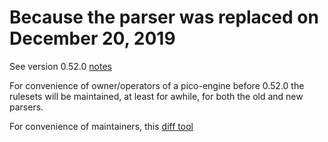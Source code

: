# Because the parser was replaced on December 20, 2019

See version 0.52.0 [notes](https://github.com/Picolab/pico-engine/blob/master/CHANGELOG.md#0520---december-20-2019)

For convenience of owner/operators of a pico-engine before 0.52.0 the rulesets will be maintained,
at least for awhile, for both the old and new parsers.

For convenience of maintainers, this [diff tool](https://picolab.github.io/TicTacToe/0.51.1/diff.html)
